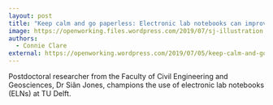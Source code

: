 ```yaml
---
layout: post
title: "Keep calm and go paperless: Electronic lab notebooks can improve your research"
image: https://openworking.files.wordpress.com/2019/07/sj-illustration.jpg
authors:
  - Connie Clare
external: https://openworking.wordpress.com/2019/07/05/keep-calm-and-go-paperless-electronic-lab-notebooks-can-improve-your-research/
---
```


Postdoctoral researcher from the Faculty of Civil Engineering and Geosciences, Dr Siân Jones, champions the use of electronic lab notebooks (ELNs) at TU Delft.
